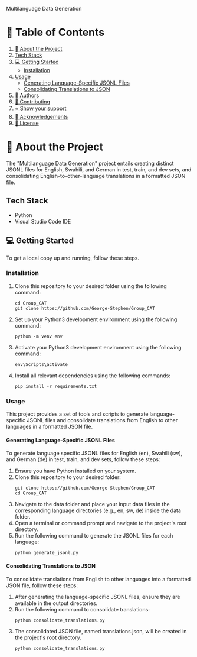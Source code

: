 Multilanguage Data Generation

# 📗 Table of Contents
1. [📖 About the Project](#-about-the-project)
2. [Tech Stack](#tech-stack)
3. [💻 Getting Started](#-getting-started)
   - [Installation](#installation)
4. [Usage](#usage)
   - [Generating Language-Specific JSONL Files](#generating-language-specific-jsonl-files)
   - [Consolidating Translations to JSON](#consolidating-translations-to-json)
5. [👥 Authors](#-authors)
6. [🤝 Contributing](#-contributing)
7. [⭐️ Show your support](#-show-your-support)
8. [🙏 Acknowledgements](#-acknowledgements)
9. [📝 License](#-license)
 

# 📖 About the Project

The "Multilanguage Data Generation" project entails creating distinct JSONL files for English, Swahili, and German in test, train, and dev sets, and consolidating English-to-other-language translations in a formatted JSON file.

## Tech Stack

- Python
- Visual Studio Code IDE

## 💻 Getting Started

To get a local copy up and running, follow these steps.

### Installation

1. Clone this repository to your desired folder using the following command:

   ```shell
   cd Group_CAT 
   git clone https://github.com/George-Stephen/Group_CAT

2. Set up your Python3 development environment using the following command:
   ```shell
   python -m venv env

3. Activate your Python3 development environment using the following command:
   ```shell
   env\Scripts\activate

4. Install all relevant dependencies using the following commands:
   ```shell
   pip install -r requirements.txt

### Usage

This project provides a set of tools and scripts to generate language-specific JSONL files and consolidate translations from English to other languages in a formatted JSON file.

#### Generating Language-Specific JSONL Files

To generate language specific JSONL files for English (en), Swahili (sw), and German (de) in test, train, and dev sets, follow these steps:

1. Ensure you have Python installed on your system.
2. Clone this repository to your desired folder:
   ```shell
   git clone https://github.com/George-Stephen/Group_CAT
   cd Group_CAT

3. Navigate to the data folder and place your input data files in the corresponding language directories (e.g., en, sw, de) inside the data folder.
4. Open a terminal or command prompt and navigate to the project's root directory.
5. Run the following command to generate the JSONL files for each language:
   ```shell
   python generate_jsonl.py

#### Consolidating Translations to JSON
To consolidate translations from English to other languages into a formatted JSON file, follow these steps:

1. After generating the language-specific JSONL files, ensure they are available in the output directories.
2. Run the following command to consolidate translations:
   ```shell
   python consolidate_translations.py

3. The consolidated JSON file, named translations.json, will be created in the project's root directory.
   ```shell
   python consolidate_translations.py




























